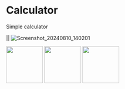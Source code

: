 # Calculator
Simple calculator

  || ![Screenshot_20240810_140201](https://github.com/user-attachments/assets/77396902-51fc-485b-9c90-97d9bf896183)


<p float="left">
  <img src="![Screenshot_20240810_140418](https://github.com/user-attachments/assets/dc8244ff-2c05-44ce-885b-82918ed275a6)" width="100" />
  <img src="/img2.png" width="100" /> 
  <img src="/img3.png" width="100" />
</p>
